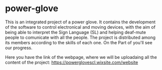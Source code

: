 # power-glove
This is an integrated project of a power glove. It contains the development of the software to control electronical and moving devices, with the aim of being able to interpret the Sign Language (SL) and helping deaf-mute people to comunicate with all the people.
The project is distributed among its members according to the skills of each one. On the Part of <Projects> you'll see our progress.

Here you have the link of the webpage, where we will be uploadaing all the content of the project: https://powerglovescl.wixsite.com/website
